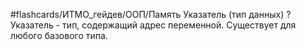 #flashcards/ИТМО_гейдев/ООП/Память
Указатель (тип данных)
?
Указатель - тип, содержащий адрес переменной. Существует для любого базового типа.

